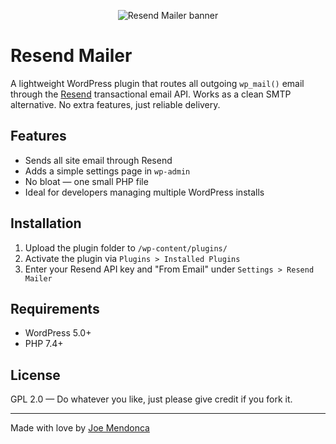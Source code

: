 <p align="center">
  <img src="./Banner.jpeg" alt="Resend Mailer banner" style="max-width: 100%; height: auto;">
</p>

# Resend Mailer

A lightweight WordPress plugin that routes all outgoing `wp_mail()` email through the [Resend](https://resend.com) transactional email API. Works as a clean SMTP alternative. No extra features, just reliable delivery.

## Features

- Sends all site email through Resend
- Adds a simple settings page in `wp-admin`
- No bloat — one small PHP file
- Ideal for developers managing multiple WordPress installs

## Installation

1. Upload the plugin folder to `/wp-content/plugins/`
2. Activate the plugin via `Plugins > Installed Plugins`
3. Enter your Resend API key and "From Email" under `Settings > Resend Mailer`

## Requirements

- WordPress 5.0+
- PHP 7.4+

## License

GPL 2.0 — Do whatever you like, just please give credit if you fork it.

---

Made with love by [Joe Mendonca](https://electricmonument.com)